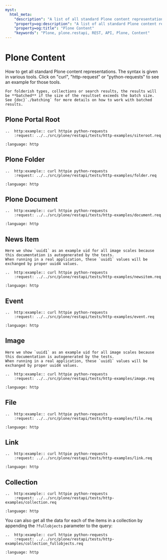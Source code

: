 ```yaml
---
myst:
  html_meta:
    "description": "A list of all standard Plone content representations with sample requests and responses."
    "property=og:description": "A list of all standard Plone content representations with sample requests and responses."
    "property=og:title": "Plone Content"
    "keywords": "Plone, plone.restapi, REST, API, Plone, Content"
---
```


# Plone Content

How to get all standard Plone content representations.
The syntax is given in various tools.
Click on "curl", "http-request" or "python-requests" to see an example for those tools.

```{note}
For folderish types, collections or search results, the results will be **batched** if the size of the resultset exceeds the batch size.
See {doc}`./batching` for more details on how to work with batched results.
```


## Plone Portal Root

```{eval-rst}
..  http:example:: curl httpie python-requests
    :request: ../../src/plone/restapi/tests/http-examples/siteroot.req
```

```{literalinclude} ../../src/plone/restapi/tests/http-examples/siteroot.resp
:language: http
```


## Plone Folder

```{eval-rst}
..  http:example:: curl httpie python-requests
    :request: ../../src/plone/restapi/tests/http-examples/folder.req
```

```{literalinclude} ../../src/plone/restapi/tests/http-examples/folder.resp
:language: http
```


## Plone Document

```{eval-rst}
..  http:example:: curl httpie python-requests
    :request: ../../src/plone/restapi/tests/http-examples/document.req
```

```{literalinclude} ../../src/plone/restapi/tests/http-examples/document.resp
:language: http
```


## News Item

```{note}
Here we show `uuid1` as an example uid for all image scales because this documentation is autogenerated by the tests.
When running in a real application, these `uuid1` values will be exchanged by proper uuid4 values.
```

```{eval-rst}
..  http:example:: curl httpie python-requests
    :request: ../../src/plone/restapi/tests/http-examples/newsitem.req
```

```{literalinclude} ../../src/plone/restapi/tests/http-examples/newsitem.resp
:language: http
```


## Event

```{eval-rst}
..  http:example:: curl httpie python-requests
    :request: ../../src/plone/restapi/tests/http-examples/event.req
```

```{literalinclude} ../../src/plone/restapi/tests/http-examples/event.resp
:language: http
```


## Image

```{note}
Here we show `uuid1` as an example uid for all image scales because this documentation is autogenerated by the tests.
When running in a real application, these `uuid1` values will be exchanged by proper uuid4 values.
```

```{eval-rst}
..  http:example:: curl httpie python-requests
    :request: ../../src/plone/restapi/tests/http-examples/image.req
```

```{literalinclude} ../../src/plone/restapi/tests/http-examples/image.resp
:language: http
```


## File

```{eval-rst}
..  http:example:: curl httpie python-requests
    :request: ../../src/plone/restapi/tests/http-examples/file.req
```

```{literalinclude} ../../src/plone/restapi/tests/http-examples/file.resp
:language: http
```


## Link

```{eval-rst}
..  http:example:: curl httpie python-requests
    :request: ../../src/plone/restapi/tests/http-examples/link.req
```

```{literalinclude} ../../src/plone/restapi/tests/http-examples/link.resp
:language: http
```


## Collection

```{eval-rst}
..  http:example:: curl httpie python-requests
    :request: ../../src/plone/restapi/tests/http-examples/collection.req
```

```{literalinclude} ../../src/plone/restapi/tests/http-examples/collection.resp
:language: http
```

You can also get all the data for each of the items in a collection by appending the `?fullobjects` parameter to the query:

```{eval-rst}
..  http:example:: curl httpie python-requests
    :request: ../../src/plone/restapi/tests/http-examples/collection_fullobjects.req
```

```{literalinclude} ../../src/plone/restapi/tests/http-examples/collection_fullobjects.resp
:language: http
```
